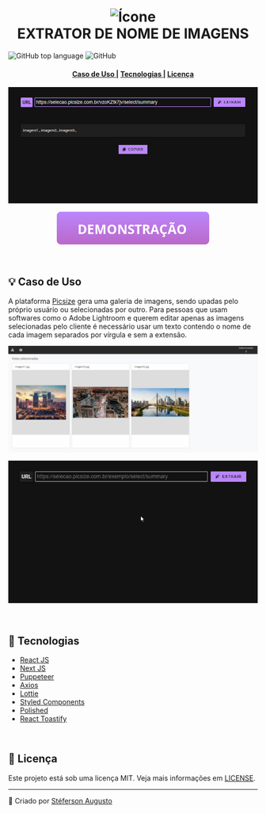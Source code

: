 <h1 align="center">
  <img src="./github/icon.ico" alt="Ícone" width="48" />
  <br>
  EXTRATOR DE NOME DE IMAGENS
</h1>
<p>
  <img alt="GitHub top language" src="https://img.shields.io/github/languages/top/steferson-augusto/puppeteer-image-name"/>

  <img alt="GitHub" src="https://img.shields.io/github/license/steferson-augusto/puppeteer-image-name"/>
</p>

<h4 align="center">
  <a href="#usecase" >
    Caso de Uso
  </a>
  |
  <a href="#technology" >
    Tecnologias
  </a>
  |
  <a href="#license" >
    Licença
  </a>
</h4>

<p align="center">
  <img src="./github/printscreen.png" alt="Printscreen" width="640" >
</p>
<p align="center">
  <a href="https://imageextractor.vercel.app/" target="_blank">
    <img alt="Abrir demonstração" src="./github/button_demo.png">
  </a>
</p>

<br/>
<h2 name="usecase">💡 Caso de Uso</h2>
<p>
  A plataforma <a href="https://picsize.com.br/" target="_blank">Picsize</a> gera uma galeria de imagens, sendo upadas pelo próprio usuário ou selecionadas por outro. Para pessoas que usam softwares como o Adobe Lightroom e querem editar apenas as imagens selecionadas pelo cliente é necessário usar um texto contendo o nome de cada imagem separados por vírgula e sem a extensão.
</p>
<p align="center">
  <img src="./github/picsize.png" alt="Picsize" width="640" >
</p>
<p align="center">
  <img src="./github/using.gif" alt="Animação" width="640" >
</p>

<br/>
<h2 name="technology">🚀 Tecnologias</h2>
<ul>
  <li>
    <a href="https://pt-br.reactjs.org/" target="_blank">React JS</a>
  </li>

  <li>
    <a href="https://nextjs.org/" target="_blank">Next JS</a>
  </li>

  <li>
    <a href="https://pptr.dev/#?product=Puppeteer&version=v5.5.0&show=api-class-puppeteer" target="_blank">Puppeteer</a>
  </li>

  <li>
    <a href="https://github.com/axios/axios" target="_blank">Axios</a>
  </li>

  <li>
    <a href="https://github.com/airbnb/lottie-web" target="_blank">Lottie</a>
  </li>

  <li>
    <a href="https://styled-components.com/" target="_blank">Styled Components</a>
  </li>

  <li>
    <a href="https://polished.js.org/" target="_blank">Polished</a>
  </li>

  <li>
    <a href="https://fkhadra.github.io/react-toastify/introduction" target="_blank">React Toastify</a>
  </li>
</ul>

<br/>
<h2 name="license">📝 Licença</h2>
<p>Este projeto está sob uma licença MIT. Veja mais informações em <a href="https://github.com/steferson-augusto/puppeteer-image-name/blob/main/LICENSE" target="_blank">LICENSE</a>.</p>

---

<p>👻 Criado por <a href="https://www.linkedin.com/in/st%C3%A9ferson-augusto-4b0b9b124/" target="_blank">Stéferson Augusto</a></p>
